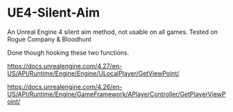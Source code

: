 # UE4-Silent-Aim
An Unreal Engine 4 silent aim method, not usable on all games.
Tested on Rogue Company & Bloodhunt

Done though hooking these two functions.

https://docs.unrealengine.com/4.27/en-US/API/Runtime/Engine/Engine/ULocalPlayer/GetViewPoint/

https://docs.unrealengine.com/4.26/en-US/API/Runtime/Engine/GameFramework/APlayerController/GetPlayerViewPoint/
